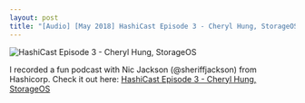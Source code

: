```yaml
---
layout: post
title: "[Audio] [May 2018] HashiCast Episode 3 - Cheryl Hung, StorageOS"
---
```


![HashiCast Episode 3 - Cheryl Hung, StorageOS]({{site.baseurl}}/images/2018-5-1-hashicasts.png)

I recorded a fun podcast with Nic Jackson (@sheriffjackson) from Hashicorp. Check it out here: [HashiCast Episode 3 - Cheryl Hung, StorageOS](https://www.hashicorp.com/resources/hashicast-episode-3-cheryl-hung-storageos)

